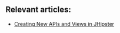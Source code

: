 ## Relevant articles:

- [Creating New APIs and Views in JHipster](https://www.baeldung.com/jhipster-new-apis-and-views)
